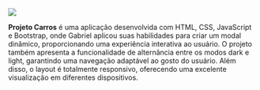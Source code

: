 <img src="https://encrypted-tbn0.gstatic.com/images?q=tbn:ANd9GcSPpT3ia6UVsI0-p95HZhSa_VE5ATuXVMvm9w&s"/>

<strong>Projeto Carros</strong> é uma aplicação desenvolvida com HTML, CSS, JavaScript e Bootstrap, onde Gabriel aplicou suas habilidades para criar um modal dinâmico, proporcionando uma experiência interativa ao usuário. O projeto também apresenta a funcionalidade de alternância entre os modos dark e light, garantindo uma navegação adaptável ao gosto do usuário. Além disso, o layout é totalmente responsivo, oferecendo uma excelente visualização em diferentes dispositivos.






